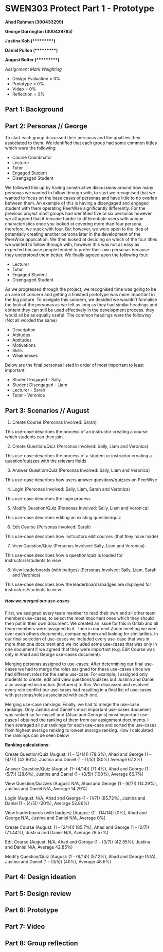# SWEN303 Protect Part 1 - Prototype

__Ahad Rahman (300433299)__

__George Dorrington (300429785)__

__Justina Koh (*********)__

__Daniel Pullon (*********)__

__August Bolter (*********)__


*Assignment Mark Weighting*
* Design Evaluation = 0%
* Prototype = 0%
* Video = 0%
* Reflection = 0%

## Part 1: Background



## Part 2: Personas // George

To start each group discussed their personas and the qualities they associated to them. We identified that each group had some common tittles which were the following:

* Course Coordinator 
* Lecturer 
* Tutor
* Engaged Student
* Disengaged Student

We followed this up by having constructive discussions around how many personas we wanted to follow through with, to start we recognised that we wanted to focus on the base cases of personas and have little to no overlap between them. An example of this is having a disengaged and engaged student with them operating PeerWise significantly differently.
For the previous project most groups had identified five or six personas however we all agreed that it became harder to differentiate users with unique characteristics once you looked at covering more than four persona, therefore, we stuck with four. But however, we were open to the idea of potentially creating another persona later in the development of the PeerWise application. 
We then looked at deciding on which of the four titles we wanted to follow through with, however this was not as easy as expected because people tended to prefer their own personas because they understood them better. We finally agreed upon the following four:

* Lecturer 
* Tutor
* Engaged Student
* Disengaged Student

As we progressed through the project, we recognised time was going to be an area of concern and getting a finished prototype was more important in the big picture. To navigate this concern, we decided we wouldn’t formalise the look of the personas as we felt as long as they had similar headings and content they can still be used effectively in the development process. they would all be as equally useful. The common headings were the following (Not all worded the same)

* Description
* Attitudes
* Aptitudes 
* Motivations
* Skills
* Weaknesses

Below are the final personas listed in order of most important to least important:

* Student Engaged - Sally 
* Student Disengaged - Liam 
* Lecturer - Sarah 
* Tutor - Veronica 


## Part 3: Scenarios // August

1. Create Course (Personas Involved: Sarah)

This use-case describes the process of an instructor creating a course which students can then join.

2. Create Question/Quiz (Personas Involved: Sally, Liam and Veronica)

This use-case describes the process of a student or instructor creating a question/quizzes with the relevant fields

3. Answer Question/Quiz (Personas Involved: Sally, Liam and Veronica)

This use-case describes how users answer questions/quizzes on PeerWise

4. Login (Personas Involved: Sally, Liam, Sarah and Veronica)

This use-case describes the login process

5. Modify Question/Quiz (Personas Involved: Sally, Liam and Veronica)

This use-case describes editing an existing question/quiz

6. Edit Course (Personas Involved: Sarah)

This use-case describes how instructors edit courses (that they have made)

7. View Question/Quiz (Personas Involved: Sally, Liam and Veronica)

This use-case describes how a question/quiz is loaded for instructors/students to view

8. View leaderboards (with badges) (Personas Involved: Sally, Liam, Sarah and Veronica)

This use-case describes how the leaderboards/badges are displayed for instructors/students to view

##### How we merged our use-cases
First, we assigned every team member to read their own and all other team members use-cases, to select the most important ones which they should then put in
their own document. We created an issue for this in Gitlab and all team members were assigned to it. Then in our next Zoom meeting we went over each others
documents, comparing them and looking for similarities. In our final selection of use-cases we included every use-case that was in more than one document
and we included some use-cases that was only in one document if we agreed that they were important (e.g. Edit Course was only in Ahad and George use-cases 
document).

Merging personas assigned to use-cases:
After determining our final use-cases we had to merge the roles assigned for these use-cases since we had different roles for the same use-case. For 
example, I assigned only students to create, edit and view questions/quizzes but Justina and Daniel also assigned instructors (lecturers) to this. We discussed and
resolved every role conflict our use-cases had resulting in a final list of use-cases with personas/roles associated with each one.

Merging use-case rankings:
Finally, we had to merge the use-case rankings. Only Justina and Daniel's most important use-cases document was ranked so for myself and (Ahad and George's)
most important use-cases I obtained the ranking of them from our assignment documents. I then averaged all our rankings for each use-case and sorted the 
use-cases from highest average ranking to lowest average ranking. How I calculated the rankings can be seen below

**Ranking calculations:**

Create Question/Quiz (August: (1 - (3/14)) (78.6%), Ahad and George (1 - (4/7)) (42.86%), Justina and Daniel (1 - (1/5)) (80%) Average 67.2%)

Answer Question/Quiz (August: (1- (4/14)) (71.4%), Ahad and George (1 - (5/7)) (28.6%), Justina and Daniel (1 - (0/5)) (100%), Average 66.7%)

View Question/Quizzes (August: N/A, Ahad and George (1 - (6/7)) (14.29%), Justina and Daniel N/A, Average 14.29%)

Login (August: N/A, Ahad and George (1 - (1/7)) (85.72%), Justina and Daniel (1 - (4/5)) (20%), Average 52.86%)

View leaderboards (with badges) (August: (1 - (14/14)) (0%), Ahad and George N/A, Justina and Daniel N/A, Average 0%)

Create Course (August: (1 - (2/14)) (85.7%), Ahad and George (1 - (2/7)) (71.44%), Justina and Daniel N/A, Average 78.57%)

Edit Course (August: N/A, Ahad and Geroge (1 - (3/7)) (42.85%), Justina and Daniel N/A, Average 42.85%)

Modify Question/Quiz (August: (1 - (6/14)) (57.2%), Ahad and George (N/A), Justina and Daniel (1 - (3/5)) (40%), Average 48.6%)


## Part 4: Design ideation



## Part 5: Design review




## Part 6: Prototype



## Part 7: Video



## Part 8: Group reflection





